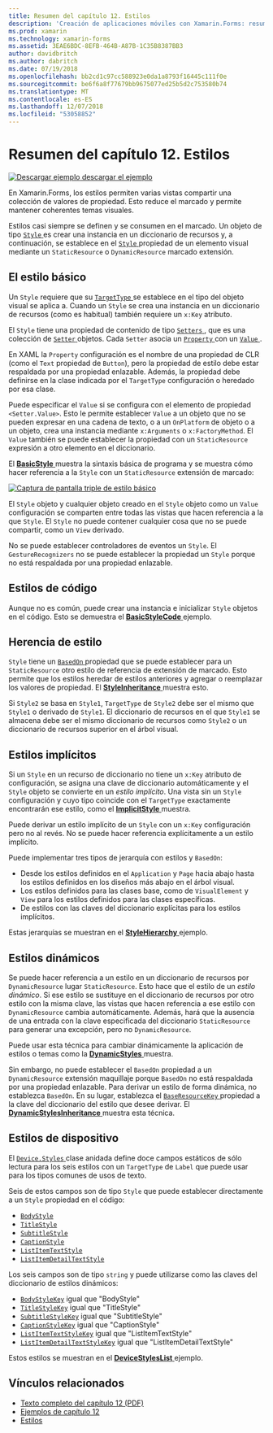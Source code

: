```yaml
---
title: Resumen del capítulo 12. Estilos
description: 'Creación de aplicaciones móviles con Xamarin.Forms: resumen del capítulo 12. Estilos'
ms.prod: xamarin
ms.technology: xamarin-forms
ms.assetid: 3EAE6BDC-8EFB-464B-A87B-1C35B8387BB3
author: davidbritch
ms.author: dabritch
ms.date: 07/19/2018
ms.openlocfilehash: bb2cd1c97cc588923e0da1a8793f16445c111f0e
ms.sourcegitcommit: be6f6a8f77679bb9675077ed25b5d2c753580b74
ms.translationtype: MT
ms.contentlocale: es-ES
ms.lasthandoff: 12/07/2018
ms.locfileid: "53058852"
---
```

# <a name="summary-of-chapter-12-styles"></a>Resumen del capítulo 12. Estilos

[![Descargar ejemplo](~/media/shared/download.png) descargar el ejemplo](https://github.com/xamarin/xamarin-forms-book-samples/tree/master/Chapter12)

En Xamarin.Forms, los estilos permiten varias vistas compartir una colección de valores de propiedad. Esto reduce el marcado y permite mantener coherentes temas visuales.

Estilos casi siempre se definen y se consumen en el marcado. Un objeto de tipo [ `Style` ](xref:Xamarin.Forms.Style) es crear una instancia en un diccionario de recursos y, a continuación, se establece en el [ `Style` ](xref:Xamarin.Forms.VisualElement.Style) propiedad de un elemento visual mediante un `StaticResource` o `DynamicResource` marcado extensión.

## <a name="the-basic-style"></a>El estilo básico

Un `Style` requiere que su [ `TargetType` ](xref:Xamarin.Forms.Style.TargetType) se establece en el tipo del objeto visual se aplica a. Cuando un `Style` se crea una instancia en un diccionario de recursos (como es habitual) también requiere un `x:Key` atributo.

El `Style` tiene una propiedad de contenido de tipo [ `Setters` ](xref:Xamarin.Forms.Style.Setters), que es una colección de [ `Setter` ](xref:Xamarin.Forms.Setter) objetos. Cada `Setter` asocia un [ `Property` ](xref:Xamarin.Forms.Setter.Property) con un [ `Value` ](xref:Xamarin.Forms.Setter.Value).

En XAML la `Property` configuración es el nombre de una propiedad de CLR (como el `Text` propiedad de `Button`), pero la propiedad de estilo debe estar respaldada por una propiedad enlazable. Además, la propiedad debe definirse en la clase indicada por el `TargetType` configuración o heredado por esa clase.

Puede especificar el `Value` si se configura con el elemento de propiedad `<Setter.Value>`. Esto le permite establecer `Value` a un objeto que no se pueden expresar en una cadena de texto, o a un `OnPlatform` de objeto o a un objeto, crea una instancia mediante `x:Arguments` o `x:FactoryMethod`. El `Value` también se puede establecer la propiedad con un `StaticResource` expresión a otro elemento en el diccionario.

El [ **BasicStyle** ](https://github.com/xamarin/xamarin-forms-book-samples/tree/master/Chapter12/BasicStyle) muestra la sintaxis básica de programa y se muestra cómo hacer referencia a la `Style` con un `StaticResource` extensión de marcado:

[![Captura de pantalla triple de estilo básico](images/ch12fg01-small.png "estilos básicos")](images/ch12fg01-large.png#lightbox "estilos básicos")

El `Style` objeto y cualquier objeto creado en el `Style` objeto como un `Value` configuración se comparten entre todas las vistas que hacen referencia a la que `Style`. El `Style` no puede contener cualquier cosa que no se puede compartir, como un `View` derivado.

No se puede establecer controladores de eventos un `Style`. El `GestureRecognizers` no se puede establecer la propiedad un `Style` porque no está respaldada por una propiedad enlazable.

## <a name="styles-in-code"></a>Estilos de código

Aunque no es común, puede crear una instancia e inicializar `Style` objetos en el código. Esto se demuestra el [ **BasicStyleCode** ](https://github.com/xamarin/xamarin-forms-book-samples/tree/master/Chapter12/BasicStyleCode) ejemplo.

## <a name="style-inheritance"></a>Herencia de estilo

`Style` tiene un [ `BasedOn` ](xref:Xamarin.Forms.Style.BasedOn) propiedad que se puede establecer para un `StaticResource` otro estilo de referencia de extensión de marcado. Esto permite que los estilos heredar de estilos anteriores y agregar o reemplazar los valores de propiedad. El [ **StyleInheritance** ](https://github.com/xamarin/xamarin-forms-book-samples/tree/master/Chapter12/StyleInheritance) muestra esto.

Si `Style2` se basa en `Style1`, `TargetType` de `Style2` debe ser el mismo que `Style1` o derivado de `Style1`. El diccionario de recursos en el que `Style1` se almacena debe ser el mismo diccionario de recursos como `Style2` o un diccionario de recursos superior en el árbol visual.

## <a name="implicit-styles"></a>Estilos implícitos

Si un `Style` en un recurso de diccionario no tiene un `x:Key` atributo de configuración, se asigna una clave de diccionario automáticamente y el `Style` objeto se convierte en un *estilo implícito*. Una vista sin un `Style` configuración y cuyo tipo coincide con el `TargetType` exactamente encontrarán ese estilo, como el [ **ImplicitStyle** ](https://github.com/xamarin/xamarin-forms-book-samples/tree/master/Chapter12/ImplicitStyle) muestra.

Puede derivar un estilo implícito de un `Style` con un `x:Key` configuración pero no al revés. No se puede hacer referencia explícitamente a un estilo implícito.

Puede implementar tres tipos de jerarquía con estilos y `BasedOn`:

- Desde los estilos definidos en el `Application` y `Page` hacia abajo hasta los estilos definidos en los diseños más abajo en el árbol visual.
- Los estilos definidos para las clases base, como de `VisualElement` y `View` para los estilos definidos para las clases específicas.
- De estilos con las claves del diccionario explícitas para los estilos implícitos.

Estas jerarquías se muestran en el [ **StyleHierarchy** ](https://github.com/xamarin/xamarin-forms-book-samples/tree/master/Chapter12/StyleHierarchy) ejemplo.

## <a name="dynamic-styles"></a>Estilos dinámicos

Se puede hacer referencia a un estilo en un diccionario de recursos por `DynamicResource` lugar `StaticResource`. Esto hace que el estilo de un *estilo dinámico*. Si ese estilo se sustituye en el diccionario de recursos por otro estilo con la misma clave, las vistas que hacen referencia a ese estilo con `DynamicResource` cambia automáticamente. Además, hará que la ausencia de una entrada con la clave especificada del diccionario `StaticResource` para generar una excepción, pero no `DynamicResource`.

Puede usar esta técnica para cambiar dinámicamente la aplicación de estilos o temas como la [ **DynamicStyles** ](https://github.com/xamarin/xamarin-forms-book-samples/tree/master/Chapter12/DynamicStyles) muestra.

Sin embargo, no puede establecer el `BasedOn` propiedad a un `DynamicResource` extensión maquillaje porque `BasedOn` no está respaldada por una propiedad enlazable. Para derivar un estilo de forma dinámica, no establezca `BasedOn`. En su lugar, establezca el [ `BaseResourceKey` ](xref:Xamarin.Forms.Style.BaseResourceKey) propiedad a la clave del diccionario del estilo que desee derivar. El [ **DynamicStylesInheritance** ](https://github.com/xamarin/xamarin-forms-book-samples/tree/master/Chapter12/DynaStylesInh) muestra esta técnica.

## <a name="device-styles"></a>Estilos de dispositivo

El [ `Device.Styles` ](xref:Xamarin.Forms.Device.Styles) clase anidada define doce campos estáticos de sólo lectura para los seis estilos con un `TargetType` de `Label` que puede usar para los tipos comunes de usos de texto.

Seis de estos campos son de tipo `Style` que puede establecer directamente a un `Style` propiedad en el código:

- [`BodyStyle`](xref:Xamarin.Forms.Device.Styles.BodyStyle)
- [`TitleStyle`](xref:Xamarin.Forms.Device.Styles.TitleStyle)
- [`SubtitleStyle`](xref:Xamarin.Forms.Device.Styles.SubtitleStyle)
- [`CaptionStyle`](xref:Xamarin.Forms.Device.Styles.CaptionStyle)
- [`ListItemTextStyle`](xref:Xamarin.Forms.Device.Styles.ListItemTextStyle)
- [`ListItemDetailTextStyle`](xref:Xamarin.Forms.Device.Styles.ListItemDetailTextStyle)

Los seis campos son de tipo `string` y puede utilizarse como las claves del diccionario de estilos dinámicos:

- [`BodyStyleKey`](xref:Xamarin.Forms.Device.Styles.BodyStyleKey) igual que "BodyStyle"
- [`TitleStyleKey`](xref:Xamarin.Forms.Device.Styles.TitleStyleKey) igual que "TitleStyle"
- [`SubtitleStyleKey`](xref:Xamarin.Forms.Device.Styles.SubtitleStyleKey) igual que "SubtitleStyle"
- [`CaptionStyleKey`](xref:Xamarin.Forms.Device.Styles.CaptionStyleKey) igual que "CaptionStyle"
- [`ListItemTextStyleKey`](xref:Xamarin.Forms.Device.Styles.ListItemTextStyleKey) igual que "ListItemTextStyle"
- [`ListItemDetailTextStyleKey`](xref:Xamarin.Forms.Device.Styles.ListItemDetailTextStyleKey) igual que "ListItemDetailTextStyle"

Estos estilos se muestran en el [ **DeviceStylesList** ](https://github.com/xamarin/xamarin-forms-book-samples/tree/master/Chapter12/DeviceStylesList) ejemplo.

## <a name="related-links"></a>Vínculos relacionados

- [Texto completo del capítulo 12 (PDF)](https://download.xamarin.com/developer/xamarin-forms-book/XamarinFormsBook-Ch12-Apr2016.pdf)
- [Ejemplos de capítulo 12](https://github.com/xamarin/xamarin-forms-book-samples/tree/master/Chapter12)
- [Estilos](~/xamarin-forms/user-interface/styles/index.md)
